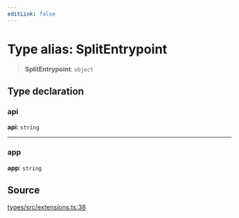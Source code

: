 ```yaml
---
editLink: false
---
```


# Type alias: SplitEntrypoint

> **SplitEntrypoint**: `object`

## Type declaration

### api

**api**: `string`

---

### app

**app**: `string`

## Source

[types/src/extensions.ts:38](https://github.com/directus/directus/blob/7789a6c53/packages/types/src/extensions.ts#L38)
